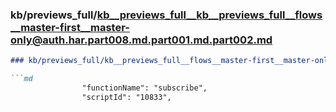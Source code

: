 ### kb/previews_full/kb__previews_full__kb__previews_full__flows__master-first__master-only@auth.har.part008.md.part001.md.part002.md

```md
### kb/previews_full/kb__previews_full__flows__master-first__master-only@auth.har.part008.md.part001.md (part 002)

```md
                "functionName": "subscribe",
                "scriptId": "10833",
          
```

```

```
